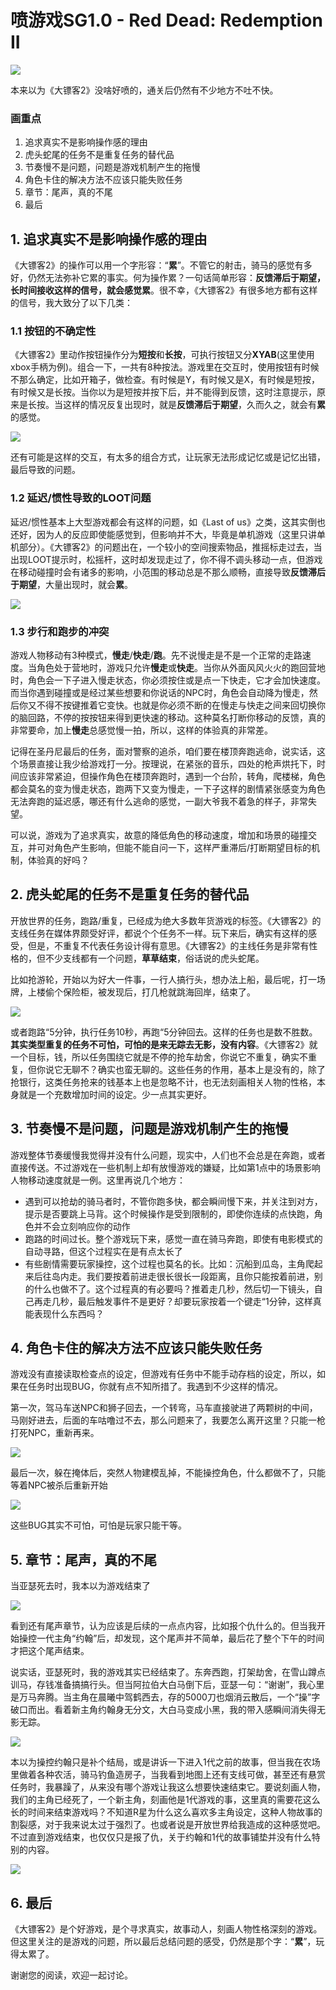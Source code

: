 # 喷游戏SG1.0 - Red Dead: Redemption II

![](https://www.colorgamer.com/usr/uploads/2018/12/2189513649.jpg)

本来以为《大镖客2》没啥好喷的，通关后仍然有不少地方不吐不快。

### 画重点

1. 追求真实不是影响操作感的理由
2. 虎头蛇尾的任务不是重复任务的替代品
3. 节奏慢不是问题，问题是游戏机制产生的拖慢
4. 角色卡住的解决方法不应该只能失败任务
5. 章节：尾声，真的不尾
6. 最后



## 1. 追求真实不是影响操作感的理由

《大镖客2》的操作可以用一个字形容：“**累**”。不管它的射击，骑马的感觉有多好，仍然无法弥补它累的事实。何为操作累？一句话简单形容：**反馈滞后于期望，长时间接收这样的信号，就会感觉累**。很不幸，《大镖客2》有很多地方都有这样的信号，我大致分了以下几类：

### 1.1 按钮的不确定性

《大镖客2》里动作按钮操作分为**短按**和**长按**，可执行按钮又分**XYAB**(这里使用xbox手柄为例)。组合一下，一共有8种按法。游戏里在交互时，使用按钮有时候不那么确定，比如开箱子，做检查。有时候是Y，有时候又是X，有时候是短按，有时候又是长按。当你以为是短按并按下后，并不能得到反馈，这时注意提示，原来是长按。当这样的情况反复出现时，就是**反馈滞后于期望**，久而久之，就会有**累**的感觉。

![](https://www.colorgamer.com/usr/uploads/2018/12/2156143732.jpg)

还有可能是这样的交互，有太多的组合方式，让玩家无法形成记忆或是记忆出错，最后导致的问题。

### 1.2 延迟/惯性导致的LOOT问题

延迟/惯性基本上大型游戏都会有这样的问题，如《Last of us》之类，这其实倒也还好，因为人的反应即使能感觉到，但影响并不大，毕竟是单机游戏（这里只讲单机部分）。《大镖客2》的问题出在，一个较小的空间搜索物品，推摇标走过去，当出现LOOT提示时，松摇杆，这时却发现走过了，你不得不调头移动一点，但游戏在移动碰撞时会有诸多的影响，小范围的移动总是不那么顺畅，直接导致**反馈滞后于期望**，大量出现时，就会**累**。

![](https://www.colorgamer.com/usr/uploads/2018/12/1373647804.jpg)

### 1.3 步行和跑步的冲突

游戏人物移动有3种模式，**慢走**/**快走**/**跑**。先不说慢走是不是一个正常的走路速度。当角色处于营地时，游戏只允许**慢走**或**快走**。当你从外面风风火火的跑回营地时，角色会一下子进入慢走状态，你必须按住或是点一下快走，它才会加快速度。而当你遇到碰撞或是经过某些想要和你说话的NPC时，角色会自动降为慢走，然后你又不得不按键推着它变快。也就是你必须不断的在慢走与快走之间来回切换你的脑回路，不停的按按钮来得到更快速的移动。这种莫名打断你移动的反馈，真的非常要命，加上**慢走**总感觉慢一拍，所以，这样的体验真的非常差。

记得在圣丹尼最后的任务，面对警察的追杀，咱们要在楼顶奔跑逃命，说实话，这个场景直接让我少给游戏打一分。按理说，在紧张的音乐，四处的枪声烘托下，时间应该非常紧迫，但操作角色在楼顶奔跑时，遇到一个台阶，转角，爬楼梯，角色都会莫名的变为慢走状态，跑两下又变为慢走，一下子这样的剧情紧张感变为角色无法奔跑的延迟感，哪还有什么逃命的感觉，一副大爷我不着急的样子，非常失望。

可以说，游戏为了追求真实，故意的降低角色的移动速度，增加和场景的碰撞交互，并可对角色产生影响，但能不能自问一下，这样严重滞后/打断期望目标的机制，体验真的好吗？

## 2. 虎头蛇尾的任务不是重复任务的替代品

开放世界的任务，跑路/重复，已经成为绝大多数年货游戏的标签。《大镖客2》的支线任务在媒体界颇受好评，都说个个任务不一样。玩下来后，确实有这样的感受，但是，不重复不代表任务设计得有意思。《大镖客2》的主线任务是非常有性格的，但不少支线都有一个问题，**草草结束**，俗话说的虎头蛇尾。

比如抢游轮，开始以为好大一件事，一行人搞行头，想办法上船，最后呢，打一场牌，上楼偷个保险柜，被发现后，打几枪就跳海回岸，结束了。

![](https://www.colorgamer.com/usr/uploads/2018/12/1261581230.png)

或者跑路“5分钟，执行任务10秒，再跑“5分钟回去。这样的任务也是数不胜数。**其实类型重复的任务不可怕，可怕的是来无踪去无影，没有内容**。《大镖客2》就一个目标，钱，所以任务围绕它就是不停的抢车劫舍，你说它不重复，确实不重复，但你说它无聊不？确实也蛮无聊的。这些任务的作用，基本上是没有的，除了抢银行，这类任务抢来的钱基本上也是忽略不计，也无法刻画相关人物的性格，本身就是一个充数增加时间的设定。少一点其实更好。

## 3. 节奏慢不是问题，问题是游戏机制产生的拖慢

游戏整体节奏缓慢我觉得并没有什么问题，现实中，人们也不会总是在奔跑，或者直接传送。不过游戏在一些机制上却有放慢游戏的嫌疑，比如第1点中的场景影响人物移动速度就是一例。这里再说几个地方：

- 遇到可以抢劫的骑马者时，不管你跑多快，都会瞬间慢下来，并关注到对方，提示是否要跳上马背。这个时候操作是受到限制的，即使你连续的点快跑，角色并不会立刻响应你的动作
- 跑路的时间过长。整个游戏玩下来，感觉一直在骑马奔跑，即使有电影模式的自动寻路，但这个过程实在是有点太长了
- 有些剧情需要玩家操控，这个过程也莫名的长。比如：沉船到瓜岛，主角爬起来后往岛内走。我们要按着前进走很长很长一段距离，且你只能按着前进，别的什么也做不了。这个过程真的有必要吗？推着走几秒，然后切一下镜头，自己再走几秒，最后触发事件不是更好？却要玩家按着一个键走“1分钟，这样真能表现什么东西吗？

## 4. 角色卡住的解决方法不应该只能失败任务

游戏没有直接读取检查点的设定，但游戏有任务中不能手动存档的设定，所以，如果在任务时出现BUG，你就有点不知所措了。我遇到不少这样的情况。

第一次，驾马车送NPC和狮子回去，一个转弯，马车直接驶进了两颗树的中间，马刚好进去，后面的车咕噜过不去，那么问题来了，我要怎么离开这里？只能一枪打死NPC，重新再来。

![](https://www.colorgamer.com/usr/uploads/2018/12/1395484233.jpg)

最后一次，躲在掩体后，突然人物建模乱掉，不能操控角色，什么都做不了，只能等着NPC被杀后重新开始

![](https://www.colorgamer.com/usr/uploads/2018/12/1656541636.jpg)

这些BUG其实不可怕，可怕是玩家只能干等。

## 5. 章节：尾声，真的不尾

当亚瑟死去时，我本以为游戏结束了

![](https://www.colorgamer.com/usr/uploads/2018/12/844454728.jpg)

看到还有尾声章节，认为应该是后续的一点点内容，比如报个仇什么的。但当我开始操控一代主角“约翰”后，却发现，这个尾声并不简单，最后花了整个下午的时间才把这个尾声结束。

说实话，亚瑟死时，我的游戏其实已经结束了。东奔西跑，打架劫舍，在雪山蹲点训马，存钱准备搞搞行头。但当阿拉伯大白马倒下后，亚瑟一句：“谢谢”，我心里是万马奔腾。当主角在晨曦中驾鹤西去，存的5000刀也烟消云散后，一个“操”字破口而出。看着新主角约翰身无分文，大白马变成小黑，我的带入感瞬间消失得无影无踪。

![](https://www.colorgamer.com/usr/uploads/2018/12/1590280148.png)

本以为操控约翰只是补个结局，或是讲诉一下进入1代之前的故事，但当我在农场里做着各种农活，骑马钓鱼造房子，当我看到地图上还有支线可做，甚至还有悬赏任务时，我暴躁了，从来没有哪个游戏让我这么想要快速结束它。要说刻画人物，我们的主角已经死了，一个新主角，刻画他是1代游戏的事，这里真的需要花这么长的时间来结束游戏吗？不知道R星为什么这么喜欢多主角设定，这种人物故事的割裂感，对于我来说太过于强烈了。也或者说是开放世界给我造成的这种感觉吧。不过直到游戏结束，也仅仅只是报了仇，关于约翰和1代的故事铺垫并没有什么特别的内容。

![](https://www.colorgamer.com/usr/uploads/2018/12/2114004563.jpg)

## 6. 最后

《大镖客2》是个好游戏，是个寻求真实，故事动人，刻画人物性格深刻的游戏。但这里关注的是游戏的问题，所以最后总结问题的感受，仍然是那个字：“**累**”，玩得太累了。

谢谢您的阅读，欢迎一起讨论。